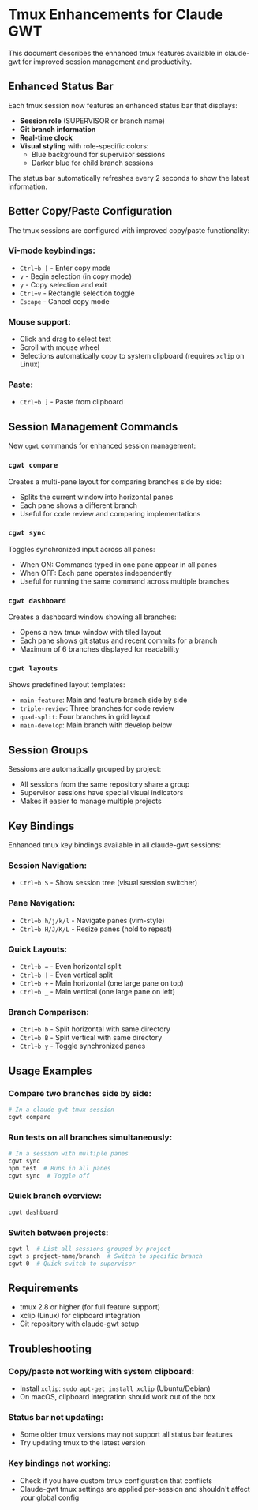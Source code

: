 # Tmux Enhancements for Claude GWT

This document describes the enhanced tmux features available in claude-gwt for improved session management and productivity.

## Enhanced Status Bar

Each tmux session now features an enhanced status bar that displays:

- **Session role** (SUPERVISOR or branch name)
- **Git branch information**
- **Real-time clock**
- **Visual styling** with role-specific colors:
  - Blue background for supervisor sessions
  - Darker blue for child branch sessions

The status bar automatically refreshes every 2 seconds to show the latest information.

## Better Copy/Paste Configuration

The tmux sessions are configured with improved copy/paste functionality:

### Vi-mode keybindings:
- `Ctrl+b [` - Enter copy mode
- `v` - Begin selection (in copy mode)
- `y` - Copy selection and exit
- `Ctrl+v` - Rectangle selection toggle
- `Escape` - Cancel copy mode

### Mouse support:
- Click and drag to select text
- Scroll with mouse wheel
- Selections automatically copy to system clipboard (requires `xclip` on Linux)

### Paste:
- `Ctrl+b ]` - Paste from clipboard

## Session Management Commands

New `cgwt` commands for enhanced session management:

### `cgwt compare`
Creates a multi-pane layout for comparing branches side by side:
- Splits the current window into horizontal panes
- Each pane shows a different branch
- Useful for code review and comparing implementations

### `cgwt sync`
Toggles synchronized input across all panes:
- When ON: Commands typed in one pane appear in all panes
- When OFF: Each pane operates independently
- Useful for running the same command across multiple branches

### `cgwt dashboard`
Creates a dashboard window showing all branches:
- Opens a new tmux window with tiled layout
- Each pane shows git status and recent commits for a branch
- Maximum of 6 branches displayed for readability

### `cgwt layouts`
Shows predefined layout templates:
- `main-feature`: Main and feature branch side by side
- `triple-review`: Three branches for code review
- `quad-split`: Four branches in grid layout
- `main-develop`: Main branch with develop below

## Session Groups

Sessions are automatically grouped by project:
- All sessions from the same repository share a group
- Supervisor sessions have special visual indicators
- Makes it easier to manage multiple projects

## Key Bindings

Enhanced tmux key bindings available in all claude-gwt sessions:

### Session Navigation:
- `Ctrl+b S` - Show session tree (visual session switcher)

### Pane Navigation:
- `Ctrl+b h/j/k/l` - Navigate panes (vim-style)
- `Ctrl+b H/J/K/L` - Resize panes (hold to repeat)

### Quick Layouts:
- `Ctrl+b =` - Even horizontal split
- `Ctrl+b |` - Even vertical split
- `Ctrl+b +` - Main horizontal (one large pane on top)
- `Ctrl+b _` - Main vertical (one large pane on left)

### Branch Comparison:
- `Ctrl+b b` - Split horizontal with same directory
- `Ctrl+b B` - Split vertical with same directory
- `Ctrl+b y` - Toggle synchronized panes

## Usage Examples

### Compare two branches side by side:
```bash
# In a claude-gwt tmux session
cgwt compare
```

### Run tests on all branches simultaneously:
```bash
# In a session with multiple panes
cgwt sync
npm test  # Runs in all panes
cgwt sync  # Toggle off
```

### Quick branch overview:
```bash
cgwt dashboard
```

### Switch between projects:
```bash
cgwt l  # List all sessions grouped by project
cgwt s project-name/branch  # Switch to specific branch
cgwt 0  # Quick switch to supervisor
```

## Requirements

- tmux 2.8 or higher (for full feature support)
- xclip (Linux) for clipboard integration
- Git repository with claude-gwt setup

## Troubleshooting

### Copy/paste not working with system clipboard:
- Install `xclip`: `sudo apt-get install xclip` (Ubuntu/Debian)
- On macOS, clipboard integration should work out of the box

### Status bar not updating:
- Some older tmux versions may not support all status bar features
- Try updating tmux to the latest version

### Key bindings not working:
- Check if you have custom tmux configuration that conflicts
- Claude-gwt tmux settings are applied per-session and shouldn't affect your global config
